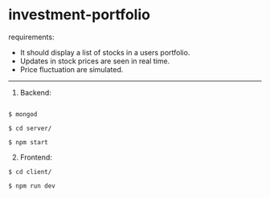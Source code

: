 # investment-portfolio

requirements: 
- It should display a list of stocks in a users portfolio.
- Updates in stock prices are seen in real time.
- Price fluctuation are simulated. 

---
1. Backend:
```shell

$ mongod

$ cd server/

$ npm start
```
2. Frontend:

```shell
$ cd client/

$ npm run dev
```